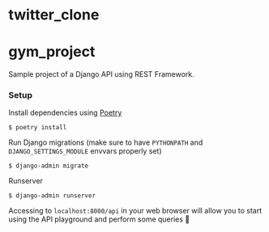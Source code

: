 # twitter_clone

# gym_project

Sample project of a Django API using REST Framework.



### Setup

Install dependencies using [Poetry](https://python-poetry.org/docs/)
```
$ poetry install
```

Run Django migrations (make sure to have `PYTHONPATH` and `DJANGO_SETTINGS_MODULE` envvars properly set)
```
$ django-admin migrate
```

Runserver
```
$ django-admin runserver
```

Accessing to `localhost:8000/api` in your web browser will allow you to start using the API playground and perform some queries 🎉